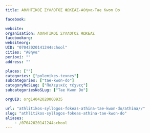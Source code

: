 ```yaml
---
title: ΑΘΛΗΤΙΚΟΣ ΣΥΛΛΟΓΟΣ ΦΩΚΕΑΣ-Αθήνα-Tae Kwon Do

facebook:

website:
organisation: ΑΘΛΗΤΙΚΟΣ ΣΥΛΛΟΓΟΣ ΦΩΚΕΑΣ
facebookorg:
websiteorg:
UID: "07042020141244school"
cities: "Αθήνα"
perioxi: ""
address: ""

places: [""]
categories: ["polemikes-texnes"]
subcategories: ["tae-kwon-do"]
categoryNoSLug: ["Πολεμικές τέχνες"]
subcategoriesNoSLug: ["Tae Kwon Do"]

orgUID: org14042020000935

url: "athlitikos-syllogos-fokeas-athina-tae-kwon-do/athina//"
slug: "athlitikos-syllogos-fokeas-athina-tae-kwon-do"
aliases:
    - /07042020141244school
---
```





